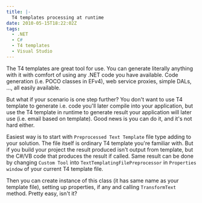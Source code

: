 ```yaml
---
title: |-
  T4 templates processing at runtime
date: 2010-05-15T18:22:02Z
tags:
  - .NET
  - C#
  - T4 templates
  - Visual Studio
---
```

The T4 templates are great tool for use. You can generate literally anything with it with comfort of using any .NET code you have available. Code generation (i.e. POCO classes in EFv4), web service proxies, simple DALs, …, all easily available.

But what if your scenario is one step further? You don't want to use T4 template to generate i.e. code you'll later compile into your application, but use the T4 template in runtime to generate result your application will later use (i.e. email based on template). Good news is you can do it, and it's not hard either.

Easiest way is to start with `Preprocessed Text Template` file type adding to your solution. The file itself is ordinary T4 template you're familiar with. But if you build your project the result produced isn't output from template, but the C#/VB code that produces the result if called. Same result can be done by changing `Custom Tool` into `TextTemplatingFilePreprocessor` in `Properties window` of your current T4 template file.

Then you can create instance of this class (it has same name as your template file), setting up properties, if any and calling `TransformText` method. Pretty easy, isn't it?